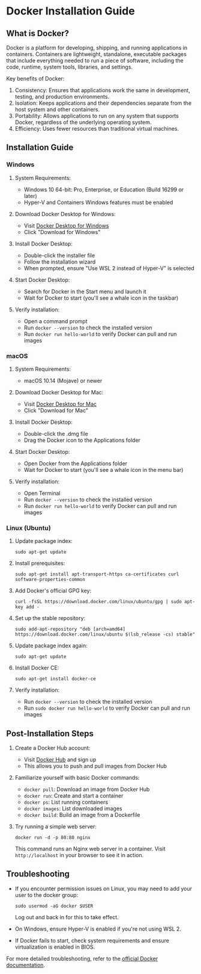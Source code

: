 # Docker Installation Guide

## What is Docker?

Docker is a platform for developing, shipping, and running applications in containers. Containers are lightweight, standalone, executable packages that include everything needed to run a piece of software, including the code, runtime, system tools, libraries, and settings.

Key benefits of Docker:
1. Consistency: Ensures that applications work the same in development, testing, and production environments.
2. Isolation: Keeps applications and their dependencies separate from the host system and other containers.
3. Portability: Allows applications to run on any system that supports Docker, regardless of the underlying operating system.
4. Efficiency: Uses fewer resources than traditional virtual machines.

## Installation Guide

### Windows

1. System Requirements:
   - Windows 10 64-bit: Pro, Enterprise, or Education (Build 16299 or later)
   - Hyper-V and Containers Windows features must be enabled

2. Download Docker Desktop for Windows:
   - Visit [Docker Desktop for Windows](https://www.docker.com/products/docker-desktop)
   - Click "Download for Windows"

3. Install Docker Desktop:
   - Double-click the installer file
   - Follow the installation wizard
   - When prompted, ensure "Use WSL 2 instead of Hyper-V" is selected

4. Start Docker Desktop:
   - Search for Docker in the Start menu and launch it
   - Wait for Docker to start (you'll see a whale icon in the taskbar)

5. Verify installation:
   - Open a command prompt
   - Run `docker --version` to check the installed version
   - Run `docker run hello-world` to verify Docker can pull and run images

### macOS

1. System Requirements:
   - macOS 10.14 (Mojave) or newer

2. Download Docker Desktop for Mac:
   - Visit [Docker Desktop for Mac](https://www.docker.com/products/docker-desktop)
   - Click "Download for Mac"

3. Install Docker Desktop:
   - Double-click the .dmg file
   - Drag the Docker icon to the Applications folder

4. Start Docker Desktop:
   - Open Docker from the Applications folder
   - Wait for Docker to start (you'll see a whale icon in the menu bar)

5. Verify installation:
   - Open Terminal
   - Run `docker --version` to check the installed version
   - Run `docker run hello-world` to verify Docker can pull and run images

### Linux (Ubuntu)

1. Update package index:
   ```
   sudo apt-get update
   ```

2. Install prerequisites:
   ```
   sudo apt-get install apt-transport-https ca-certificates curl software-properties-common
   ```

3. Add Docker's official GPG key:
   ```
   curl -fsSL https://download.docker.com/linux/ubuntu/gpg | sudo apt-key add -
   ```

4. Set up the stable repository:
   ```
   sudo add-apt-repository "deb [arch=amd64] https://download.docker.com/linux/ubuntu $(lsb_release -cs) stable"
   ```

5. Update package index again:
   ```
   sudo apt-get update
   ```

6. Install Docker CE:
   ```
   sudo apt-get install docker-ce
   ```

7. Verify installation:
   - Run `docker --version` to check the installed version
   - Run `sudo docker run hello-world` to verify Docker can pull and run images

## Post-Installation Steps

1. Create a Docker Hub account:
   - Visit [Docker Hub](https://hub.docker.com/) and sign up
   - This allows you to push and pull images from Docker Hub

2. Familiarize yourself with basic Docker commands:
   - `docker pull`: Download an image from Docker Hub
   - `docker run`: Create and start a container
   - `docker ps`: List running containers
   - `docker images`: List downloaded images
   - `docker build`: Build an image from a Dockerfile

3. Try running a simple web server:
   ```
   docker run -d -p 80:80 nginx
   ```
   This command runs an Nginx web server in a container. Visit `http://localhost` in your browser to see it in action.

## Troubleshooting

- If you encounter permission issues on Linux, you may need to add your user to the docker group:
  ```
  sudo usermod -aG docker $USER
  ```
  Log out and back in for this to take effect.

- On Windows, ensure Hyper-V is enabled if you're not using WSL 2.

- If Docker fails to start, check system requirements and ensure virtualization is enabled in BIOS.

For more detailed troubleshooting, refer to the [official Docker documentation](https://docs.docker.com/).